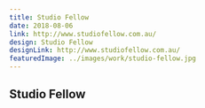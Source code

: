 ```yaml
---
title: Studio Fellow
date: 2018-08-06
link: http://www.studiofellow.com.au/
design: Studio Fellow
designLink: http://www.studiofellow.com.au/
featuredImage: ../images/work/studio-fellow.jpg
---
```


## Studio Fellow
